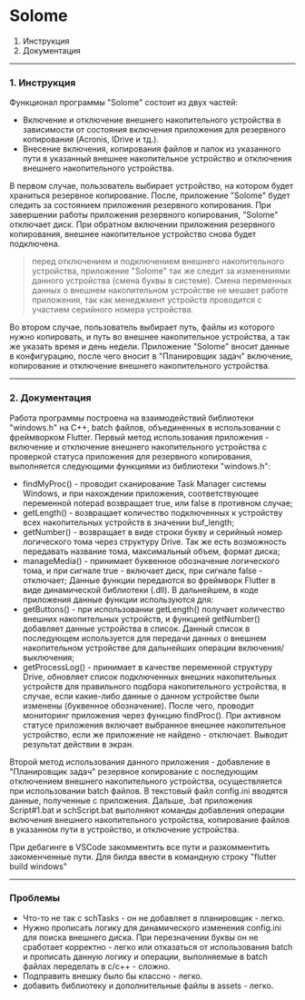 # Solome
1. Инструкция
2. Документация

---

### 1. Инструкция

Функционал программы "Solome" состоит из двух частей:
- Включение и отключение внешнего накопительного устройства в зависимости от состояния включения приложения для резервного копирования (Acronis, IDrive и тд.).
- Внесение включения, копирования файлов и папок из указанного пути в указанный внешнее накопительное устройство и отключения внешнего накопительного устройства.

В первом случае, пользователь выбирает устройство, на котором будет храниться резервное копирование. После, приложение "Solome" будет следить за состоянием приложения резервного копирования. При завершении работы приложения резервного копирования, "Solome" отключает диск. При обратном включении приложения резервного копирования, внешнее накопительное устройство снова будет подключена.
> перед отключением и подключением внешнего накопительного устройства, приложение "Solome" так же следит за изменениями данного устройства (смена буквы в системе). Смена переменных данных о внешнем накопительном устройстве не мешает работе приложения, так как менеджмент устройств проводится с участием серийного номера устройства.

Во втором случае, пользователь выбирает путь, файлы из которого нужно копировать, и путь во внешнее накопительное устройства, а так же указать время и день недели. Приложение "Solome" вносит данные в конфигурацию, после чего вносит в "Планировщик задач" включение, копирование и отключение внешнего накопительного устройства.

---

### 2. Документация

Работа программы построена на взаимодействий библиотеки "windows.h" на C++, batch файлов, объединенных в использовании с фреймворком Flutter. 
Первый метод использования приложения - включение и отключение внешнего накопительного устройства с проверкой статуса приложения для резервного копирования, выполняется следующими функциями из библиотеки "windows.h":
- findMyProc() - проводит сканирование Task Manager системы Windows, и при нахождении приложения, соответствующее переменной notepad возвращает true, или false в противном случае;
- getLength() - возвращает количество подключенных к устройству всех накопительных устройств в значении buf_length;
- getNumber() - возвращает в виде строки букву и серийный номер логического тома через структуру Drive. Так же есть возможность передавать название тома, максимальный объем, формат диска;
- manageMedia() - принимает буквенное обозначение логического тома, и при сигнале true - включает диск, при сигнале false - отключает;
Данные функции передаются во фреймворк Flutter в виде динамической библиотеки (.dll). В дальнейшем, в коде приложения данные функции используются для:
- getButtons() - при использовании getLength() получает количество внешних накопительных устройств, и функцией getNumber() добавляет данные устройства в список. Данный список в последующем используется для передачи данных о внешнем накопительном устройстве для дальнейших операции включения/выключения;
- getProcessLog() - принимает в качестве переменной структуру Drive, обновляет список подключенных внешних накопительных устройств для правильного подбора накопительного устройства, в случае, если какие-либо данные о данном устройстве были изменены (буквенное обозначение). После чего, проводит мониторинг приложения через функцию findProc(). При активном статусе приложения включает выбранное внешнее накопительное устройство, если же приложение не найдено - отключает. Выводит результат действии в экран.

Второй метод использования данного приложения - добавление в "Планировщик задач" резервное копирование с последующим отключением внешнего накопительного устройства, осуществляется при использовании batch файлов.
В текстовый файл config.ini вводятся данные, полученные с приложения. Дальше, .bat приложения Script#1.bat и schScript.bat выполняют команды добавления операции включения внешнего накопительного устройства, копирование файлов в указанном пути в устройство, и отключение устройства.

При дебагинге в VSCode закомментить все пути и разкомментить закоменченные пути. Для билда ввести в командную строку "flutter build windows"

---
### Проблемы

- Что-то не так с schTasks - он не добавляет в планировщик - легко.
- Нужно прописать логику для динамического изменения config.ini для поиска внешнего диска. При перезначении буквы он не сработает корректно - легко или отказаться от использования batch и прописать данную логику и операции, выполняемые в batch файлах переделать в c/c++ - сложно.
- Подправить внешку было бы классно - легко.
- добавить библиотеку и дополнительные файлы в assets - легко.